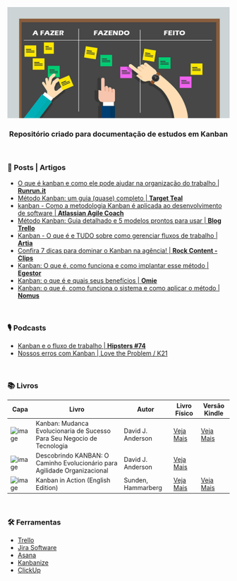 <div align="center">
 
 ![Kanban](images/header-readme.jpg)

 ### Repositório criado para documentação de estudos em Kanban
  
</div>

<br>

### 📰 Posts | Artigos

+ [O que é kanban e como ele pode ajudar na organização do trabalho | **Runrun.it**](https://blog.runrun.it/o-que-e-kanban/)
+ [Método Kanban: um guia (quase) completo | **Target Teal**](https://targetteal.com/pt/blog/metodo-kanban/)
+ [kanban - Como a metodologia Kanban é aplicada ao desenvolvimento de software | **Atlassian Agile Coach**](https://www.atlassian.com/br/agile)
+ [Método Kanban: Guia detalhado e 5 modelos prontos para usar | **Blog Trello**](https://blog.trello.com/br/metodo-kanban)
+ [Kanban - O que é e TUDO sobre como gerenciar fluxos de trabalho | **Artia**](https://artia.com/kanban/)
+ [Confira 7 dicas para dominar o Kanban na agência! | **Rock Content - Clips**](https://rockcontent.com/br/blog/dicas-para-kanban/)
+ [Kanban: O que é, como funciona e como implantar esse método | **Egestor**](https://blog.egestor.com.br/kanban/)
+ [Kanban: o que é e quais seus benefícios | **Omie**](https://blog.omie.com.br/blog/kanban-o-que-e-e-quais-seus-baneficios)
+ [Kanban: o que é, como funciona o sistema e como aplicar o método | **Nomus**](https://www.nomus.com.br/blog-industrial/kanban/)

<br>

### 🎙️ Podcasts

+ [Kanban e o fluxo de trabalho | **Hipsters #74**](https://hipsters.tech/kanban-e-o-fluxo-de-trabalho-hipsters-74/)
+ [Nossos erros com Kanban | Love the Problem / K21](https://www.youtube.com/watch?v=Aad_LK2MmCE)

<br>

### 📚 Livros

| Capa | Livro | Autor | Livro Físico | Versão Kindle | 
| --- | --- | --- | --- | --- |
| <img src="https://m.media-amazon.com/images/I/71z10tEolTL._SL1360_.jpg" min-width="50px" width="50px" align="center" alt="image"> | Kanban: Mudanca Evolucionaria de Sucesso Para Seu Negocio de Tecnologia | David J. Anderson | [Veja Mais](https://amzn.to/4bmzbPH) | [Veja Mais](https://amzn.to/3Xkaj5F)|
| <img src="https://m.media-amazon.com/images/I/61-0hnV-KnL._SL1360_.jpg" min-width="50px" width="50px" align="center" alt="image"> | Descobrindo KANBAN: O Caminho Evolucionário para Agilidade Organizacional | David J. Anderson | [Veja Mais](https://amzn.to/4gW8Ol7) |
| <img src="https://m.media-amazon.com/images/I/61xlJH7v5xL._SL1500_.jpg" min-width="50px" width="50px" align="center" alt="image"> | Kanban in Action (English Edition) | Sunden, Hammarberg | [Veja Mais](https://amzn.to/4kmbYRW) | [Veja Mais](https://amzn.to/3DajBdB) |


<br>

### 🛠️ Ferramentas

+ [Trello](https://trello.com/pt-BR)
+ [Jira Software](https://www.atlassian.com/software/jira)
+ [Asana](https://asana.com/pt/uses/kanban-boards)
+ [Kanbanize](https://kanbanize.com/pt)
+ [ClickUp](https://clickup.com/features/kanban-board)
